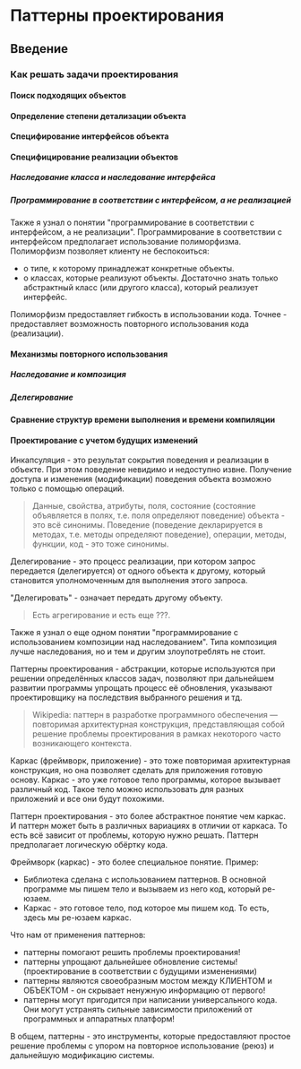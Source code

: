 # Паттерны проектирования

## Введение

### Как решать задачи проектирования

#### Поиск подходящих объектов

#### Определение степени детализации объекта

#### Специфирование интерфейсов объекта 

#### Специфицирование реализации объектов

##### Наследование класса и наследование интерфейса

##### Программирование в соответствии с интерфейсом, а не реализацией

Также я узнал о понятии "программирование в соответствии с интерфейсом, а не реализации". Программирование в соответствии с интерфейсом предполагает использование полиморфизма. Полиморфизм позволяет клиенту не беспокоиться:

- о типе, к которому принадлежат конкретные объекты.
- о классах, которые реализуют объекты. Достаточно знать только абстрактный класс (или другого класса), который реализует интерфейс.

Полиморфизм предоставляет гибкость в использовании кода. Точнее - предоставляет возможность повторного использования кода (реализации).

#### Механизмы повторного использования

##### Наследование и композиция

##### Делегирование



#### Сравнение структур времени выполнения и времени компиляции

#### Проектирование с учетом будущих изменений



Инкапсуляция - это результат сокрытия поведения и реализации в объекте. При этом поведение невидимо и недоступно извне. Получение доступа и изменения (модификации) поведения объекта возможно только с помощью операций.

> Данные, свойства, атрибуты, поля, состояние (состояние объявляется в полях, т.е. поля определяют поведение) объекта - это всё синонимы.
> Поведение (поведение декларируется в методах, т.е. методы определяют поведение), операции, методы, функции, код - это тоже синонимы.

Делегирование - это процесс реализации, при котором запрос передается (делегируется) от одного объекта к другому, который становится уполномоченным для выполнения этого запроса.



"Делегировать" - означает передать другому объекту.

> Есть агрегирование и есть еще ???.

Также я узнал о еще одном понятии "программирование с использованием композиции над наследованием". Типа композиция лучше наследования, но и тем и другим злоупотреблять не стоит.

Паттерны проектирования - абстракции, которые используются при решении определённых классов задач, позволяют при дальнейшем развитии программы упрощать процесс её обновления, указывают проектировщику на последствия выбранного решения и тд.

> Wikipedia: паттерн в разработке программного обеспечения — повторимая архитектурная конструкция, представляющая собой решение проблемы проектирования в рамках некоторого часто возникающего контекста.

Каркас (фреймворк, приложение) - это тоже повторимая архитектурная конструкция, но она позволяет сделать для приложения готовую основу.
Каркас - это уже готовое тело программы, которое вызывает различный код. Такое тело можно использовать для разных приложений и все они будут похожими.

Паттерн проектирования - это более абстрактное понятие чем каркас. И паттерн может быть в различных вариациях в отличии от каркаса. То есть всё зависит от проблемы, которую нужно решать. Паттерн предполагает логическую обёртку кода.

Фреймворк (каркас) - это более специальное понятие. Пример: 

- Библиотека сделана с использованием паттернов. В основной программе мы пишем тело и вызываем из него код, который ре-юзаем.
- Каркас - это готовое тело, под которое мы пишем код. То есть, здесь мы ре-юзаем каркас.

Что нам от применения паттернов:
- паттерны помогают решить проблемы проектирования!
- паттерны упрощают дальнейшее обновление системы! (проектирование в соответствии с будущими изменениями)
- паттерны являются своеобразным мостом между КЛИЕНТОМ и ОБЪЕКТОМ - он скрывает ненужную информацию от первого!
- паттерны могут пригодится при написании универсального кода. Они могут устранять сильные зависимости приложений от программных и аппаратных платформ!

В общем, паттерны - это инструменты, которые предоставляют простое решение проблемы с упором на повторное использование (реюз) и дальнейшую модификацию системы.